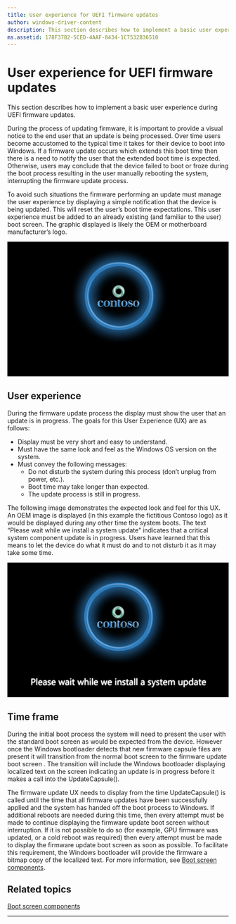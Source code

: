 ```yaml
---
title: User experience for UEFI firmware updates
author: windows-driver-content
description: This section describes how to implement a basic user experience during UEFI firmware updates.
ms.assetid: 178F37B2-5CED-4AAF-8434-1C7532B36510
---
```


# User experience for UEFI firmware updates


This section describes how to implement a basic user experience during UEFI firmware updates.

During the process of updating firmware, it is important to provide a visual notice to the end user that an update is being processed. Over time users become accustomed to the typical time it takes for their device to boot into Windows. If a firmware update occurs which extends this boot time then there is a need to notify the user that the extended boot time is expected. Otherwise, users may conclude that the device failed to boot or froze during the boot process resulting in the user manually rebooting the system, interrupting the firmware update process.

To avoid such situations the firmware performing an update must manage the user experience by displaying a simple notification that the device is being updated. This will reset the user’s boot time expectations. This user experience must be added to an already existing (and familiar to the user) boot screen. The graphic displayed is likely the OEM or motherboard manufacturer’s logo.

![standard oem boot screen](images/standardoembootscreen.png)

## User experience


During the firmware update process the display must show the user that an update is in progress. The goals for this User Experience (UX) are as follows:

-   Display must be very short and easy to understand.
-   Must have the same look and feel as the Windows OS version on the system.
-   Must convey the following messages:
    -   Do not disturb the system during this process (don’t unplug from power, etc.).
    -   Boot time may take longer than expected.
    -   The update process is still in progress.

The following image demonstrates the expected look and feel for this UX. An OEM image is displayed (in this example the fictitious Contoso logo) as it would be displayed during any other time the system boots. The text “Please wait while we install a system update” indicates that a critical system component update is in progress. Users have learned that this means to let the device do what it must do and to not disturb it as it may take some time.

![firmware update boot screen](images/firmwareupdatebootscreen.png)

## Time frame


During the initial boot process the system will need to present the user with the standard boot screen as would be expected from the device. However once the Windows bootloader detects that new firmware capsule files are present it will transition from the normal boot screen to the firmware update boot screen . The transition will include the Windows bootloader displaying localized text on the screen indicating an update is in progress before it makes a call into the UpdateCapsule().

The firmware update UX needs to display from the time UpdateCapsule() is called until the time that all firmware updates have been successfully applied and the system has handed off the boot process to Windows. If additional reboots are needed during this time, then every attempt must be made to continue displaying the firmware update boot screen without interruption. If it is not possible to do so (for example, GPU firmware was updated, or a cold reboot was required) then every attempt must be made to display the firmware update boot screen as soon as possible. To facilitate this requirement, the Windows bootloader will provide the firmware a bitmap copy of the localized text. For more information, see [Boot screen components](boot-screen-components.md).

## Related topics
[Boot screen components](boot-screen-components.md)  

--------------------



